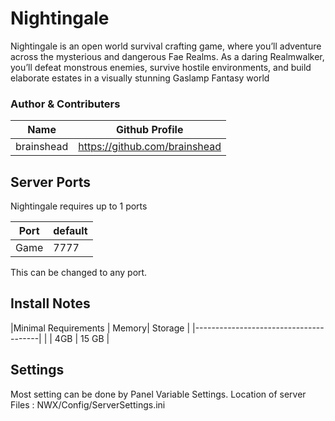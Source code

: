 # Nightingale

Nightingale is an open world survival crafting game, where you’ll adventure across the mysterious and dangerous Fae Realms. As a daring Realmwalker, you’ll defeat monstrous enemies, survive hostile environments, and build elaborate estates in a visually stunning Gaslamp Fantasy world

 ### Author & Contributers
| Name        | Github Profile  |
| ------------- |-------------|
|   brainshead   | https://github.com/brainshead |

## Server Ports

Nightingale requires up to 1 ports

| Port    | default       |
|---------|---------------|
| Game    | 7777          |

This can be changed to any port.

## Install Notes
|Minimal Requirements | Memory| Storage | 
|---------------------------------------|
|                     | 4GB   | 15 GB   |


## Settings

Most setting can be done by Panel Variable Settings.
Location of server Files : NWX/Config/ServerSettings.ini



